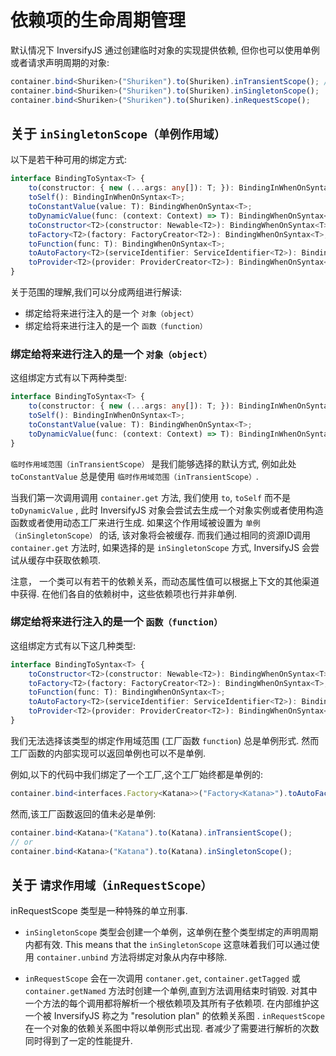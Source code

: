 # 依赖项的生命周期管理

默认情况下 InversifyJS 通过创建临时对象的实现提供依赖, 但你也可以使用单例或者请求声明周期的对象:

```ts
container.bind<Shuriken>("Shuriken").to(Shuriken).inTransientScope(); // Default
container.bind<Shuriken>("Shuriken").to(Shuriken).inSingletonScope();
container.bind<Shuriken>("Shuriken").to(Shuriken).inRequestScope();
```

## 关于 `inSingletonScope（单例作用域）`

以下是若干种可用的绑定方式:

```ts
interface BindingToSyntax<T> {
    to(constructor: { new (...args: any[]): T; }): BindingInWhenOnSyntax<T>;
    toSelf(): BindingInWhenOnSyntax<T>;
    toConstantValue(value: T): BindingWhenOnSyntax<T>;
    toDynamicValue(func: (context: Context) => T): BindingWhenOnSyntax<T>;
    toConstructor<T2>(constructor: Newable<T2>): BindingWhenOnSyntax<T>;
    toFactory<T2>(factory: FactoryCreator<T2>): BindingWhenOnSyntax<T>;
    toFunction(func: T): BindingWhenOnSyntax<T>;
    toAutoFactory<T2>(serviceIdentifier: ServiceIdentifier<T2>): BindingWhenOnSyntax<T>;
    toProvider<T2>(provider: ProviderCreator<T2>): BindingWhenOnSyntax<T>;
}
```

关于范围的理解,我们可以分成两组进行解读:

- 绑定给将来进行注入的是一个 `对象（object）`
- 绑定给将来进行注入的是一个 `函数（function）`

### 绑定给将来进行注入的是一个 `对象（object）`

这组绑定方式有以下两种类型:

```ts
interface BindingToSyntax<T> {
    to(constructor: { new (...args: any[]): T; }): BindingInWhenOnSyntax<T>;
    toSelf(): BindingInWhenOnSyntax<T>;
    toConstantValue(value: T): BindingWhenOnSyntax<T>;
    toDynamicValue(func: (context: Context) => T): BindingInWhenOnSyntax<T>;
}
```

`临时作用域范围（inTransientScope）` 是我们能够选择的默认方式, 例如此处 `toConstantValue` 总是使用 `临时作用域范围（inTransientScope）`.

当我们第一次调用调用 `container.get` 方法, 我们使用 `to`, `toSelf` 而不是 `toDynamicValue` , 此时 InversifyJS 对象会尝试去生成一个对象实例或者使用构造函数或者使用动态工厂来进行生成. 如果这个作用域被设置为 `单例（inSingletonScope）` 的话, 该对象将会被缓存. 而我们通过相同的资源ID调用 `container.get` 方法时, 如果选择的是 `inSingletonScope` 方式, InversifyJS 会尝试从缓存中获取依赖项.

注意， 一个类可以有若干的依赖关系，而动态属性值可以根据上下文的其他渠道中获得. 在他们各自的依赖树中，这些依赖项也行并非单例.

### 绑定给将来进行注入的是一个 `函数（function）`

这组绑定方式有以下这几种类型:

```ts
interface BindingToSyntax<T> {
    toConstructor<T2>(constructor: Newable<T2>): BindingWhenOnSyntax<T>;
    toFactory<T2>(factory: FactoryCreator<T2>): BindingWhenOnSyntax<T>;
    toFunction(func: T): BindingWhenOnSyntax<T>;
    toAutoFactory<T2>(serviceIdentifier: ServiceIdentifier<T2>): BindingWhenOnSyntax<T>;
    toProvider<T2>(provider: ProviderCreator<T2>): BindingWhenOnSyntax<T>;
}
```

我们无法选择该类型的绑定作用域范围 (工厂函数 `function`) 总是单例形式. 然而工厂函数的内部实现可以返回单例也可以不是单例.

例如,以下的代码中我们绑定了一个工厂,这个工厂始终都是单例的:

```ts
container.bind<interfaces.Factory<Katana>>("Factory<Katana>").toAutoFactory<Katana>("Katana");
```

然而,该工厂函数返回的值未必是单例:

```ts
container.bind<Katana>("Katana").to(Katana).inTransientScope();
// or
container.bind<Katana>("Katana").to(Katana).inSingletonScope();
```

## 关于 `请求作用域（inRequestScope）`

inRequestScope 类型是一种特殊的单立刑事.

- `inSingletonScope` 类型会创建一个单例，这单例在整个类型绑定的声明周期内都有效. This means that the `inSingletonScope` 这意味着我们可以通过使用 `container.unbind` 方法将绑定对象从内存中移除.

- `inRequestScope` 会在一次调用 `contaner.get`, `container.getTagged` 或 `container.getNamed` 方法时创建一个单例,直到方法调用结束时销毁. 对其中一个方法的每个调用都将解析一个根依赖项及其所有子依赖项. 在内部维护这一个被 InversifyJS 称之为 "resolution plan" 的依赖关系图 . `inRequestScope` 在一个对象的依赖关系图中将以单例形式出现. 者减少了需要进行解析的次数同时得到了一定的性能提升.
